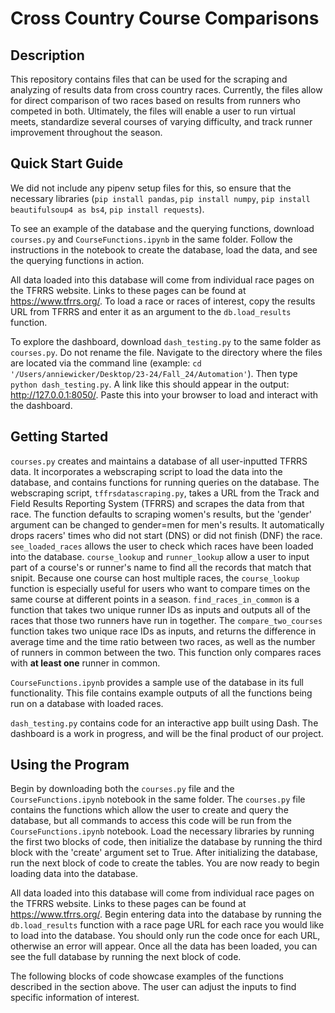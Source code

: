 # Cross Country Course Comparisons
## Description
This repository contains files that can be used for the scraping and analyzing of results data from cross country races. Currently, the files allow for direct comparison of two races based on results from runners who competed in both. Ultimately, the files will enable a user to run virtual meets, standardize several courses of varying difficulty, and track runner improvement throughout the season.

## Quick Start Guide
We did not include any pipenv setup files for this, so ensure that the necessary libraries (`pip install pandas`, `pip install numpy`, `pip install beautifulsoup4 as bs4`, `pip install requests`). 

To see an example of the database and the querying functions, download `courses.py` and `CourseFunctions.ipynb` in the same folder. Follow the instructions in the notebook to create the database, load the data, and see the querying functions in action. 

All data loaded into this database will come from individual race pages on the TFRRS website. Links to these pages can be found at https://www.tfrrs.org/. To load a race or races of interest, copy the results URL from TFRRS and enter it as an argument to the `db.load_results` function. 

To explore the dashboard, download `dash_testing.py` to the same folder as `courses.py`. Do not rename the file. Navigate to the directory where the files are located via the command line (example: `cd '/Users/anniewicker/Desktop/23-24/Fall_24/Automation'`). Then type `python dash_testing.py`. A link like this should appear in the output: http://127.0.0.1:8050/. Paste this into your browser to load and interact with the dashboard. 

## Getting Started
`courses.py` creates and maintains a database of all user-inputted TFRRS data. It incorporates a webscraping script to load the data into the database, and contains functions for running queries on the database. The webscraping script, `tffrsdatascraping.py`, takes a URL from the Track and Field Results Reporting System (TFRRS) and scrapes the data from that race. The function defaults to scraping women's results, but the 'gender' argument can be changed to gender=men for men's results. It automatically drops racers' times who did not start (DNS) or did not finish (DNF) the race. 
`see_loaded_races` allows the user to check which races have been loaded into the database. `course_lookup` and `runner_lookup` allow a user to input part of a course's or runner's name to find all the records that match that snipit. Because one course can host multiple races, the `course_lookup` function is especially useful for users who want to compare times on the same course at different points in a season. `find_races_in_common` is a function that takes two unique runner IDs as inputs and outputs all of the races that those two runners have run in together. The `compare_two_courses` function takes two unique race IDs as inputs, and returns the difference in average time and the time ratio between two races, as well as the number of runners in common between the two. This function only compares races with **at least one** runner in common. 

`CourseFunctions.ipynb` provides a sample use of the database in its full functionality. This file contains example outputs of all the functions being run on a database with loaded races. 

`dash_testing.py` contains code for an interactive app built using Dash. The dashboard is a work in progress, and will be the final product of our project. 

## Using the Program

Begin by downloading both the `courses.py` file and the `CourseFunctions.ipynb` notebook in the same folder. The `courses.py` file contains the functions which allow the user to create and query the database, but all commands to access this code will be run from the `CourseFunctions.ipynb` notebook. Load the necessary libraries by running the first two blocks of code, then initialize the database by running the third block with the 'create' argument set to True. After initializing the database, run the next block of code to create the tables. You are now ready to begin loading data into the database.

All data loaded into this database will come from individual race pages on the TFRRS website. Links to these pages can be found at https://www.tfrrs.org/. Begin entering data into the database by running the `db.load_results` function with a race page URL for each race you would like to load into the database. You should only run the code once for each URL, otherwise an error will appear. Once all the data has been loaded, you can see the full database by running the next block of code.

The following blocks of code showcase examples of the functions described in the section above. The user can adjust the inputs to find specific information of interest.

